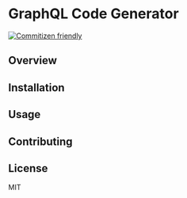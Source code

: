 # GraphQL Code Generator

[![Commitizen friendly](https://img.shields.io/badge/commitizen-friendly-brightgreen.svg)](http://commitizen.github.io/cz-cli/)

## Overview

## Installation

## Usage

## Contributing

## License

MIT